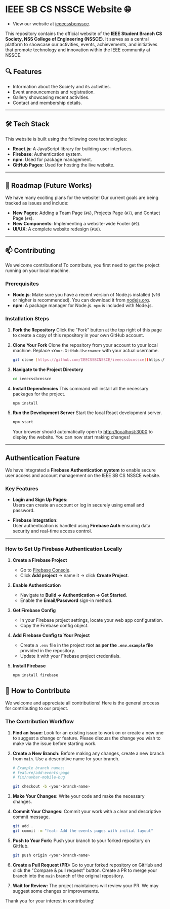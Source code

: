 # IEEE SB CS NSSCE Website 🌐

- View our website at [ieeecssbcnssce](https://ieecssbcnssce.github.io/ieeecssbcnnssce/).

This repository contains the official website of the **IEEE Student Branch CS Society, NSS College of Engineering (NSSCE)**. It serves as a central platform to showcase our activities, events, achievements, and initiatives that promote technology and innovation within the IEEE community at NSSCE.

## 🔍 Features

* Information about the Society and its activities.
* Event announcements and registration.
* Gallery showcasing recent activities.
* Contact and membership details.

---

## 🛠️ Tech Stack

This website is built using the following core technologies:

* **React.js**: A JavaScript library for building user interfaces.
* **Firebase**: Authentication system.
* **npm**: Used for package management.
* **GitHub Pages**: Used for hosting the live website.

---

## 🚀 Roadmap (Future Works)

We have many exciting plans for the website! Our current goals are being tracked as issues and include:

* **New Pages**: Adding a Team Page (`#6`), Projects Page (`#7`), and Contact Page (`#8`).
* **New Components**: Implementing a website-wide Footer (`#9`).
* **UI/UX**: A complete website redesign (`#10`).

---

## 📫 Contributing

We welcome contributions! To contribute, you first need to get the project running on your local machine.

### Prerequisites

* **Node.js**: Make sure you have a recent version of Node.js installed (v16 or higher is recommended). You can download it from [nodejs.org](https://nodejs.org/).
* **npm**: A package manager for Node.js. `npm` is included with Node.js.

### Installation Steps

1.  **Fork the Repository**
    Click the "Fork" button at the top right of this page to create a copy of this repository in your own GitHub account.

2.  **Clone Your Fork**
    Clone the repository from your account to your local machine. Replace `<Your-GitHub-Username>` with your actual username.

    ```bash
    git clone [https://github.com/IEECSSBCNSSCE/ieeecssbcnssce](https://github.com/IEECSSBCNSSCE/ieeecssbcnssce)
    ```

3.  **Navigate to the Project Directory**

    ```bash
    cd ieeecssbcnssce
    ```

4.  **Install Dependencies**
    This command will install all the necessary packages for the project.

    ```bash
    npm install
    ```

5.  **Run the Development Server**
    Start the local React development server.

    ```bash
    npm start
    ```

    Your browser should automatically open to [http://localhost:3000](http://localhost:3000) to display the website. You can now start making changes!

---

## Authentication Feature

We have integrated a **Firebase Authentication system** to enable secure user access and account management on the IEEE SB CS NSSCE website.

### Key Features

* **Login and Sign Up Pages:**  
  Users can create an account or log in securely using email and password.

* **Firebase Integration:**  
  User authentication is handled using **Firebase Auth** ensuring data security and real-time access control.

---

### How to Set Up Firebase Authentication Locally

1. **Create a Firebase Project**
   - Go to [Firebase Console](https://console.firebase.google.com/).
   - Click **Add project** → name it → click **Create Project**.

2. **Enable Authentication**
   - Navigate to **Build → Authentication → Get Started**.
   - Enable the **Email/Password** sign-in method.

3. **Get Firebase Config**
   - In your Firebase project settings, locate your web app configuration.
   - Copy the Firebase config object.

4. **Add Firebase Config to Your Project**
   - Create a `.env` file in the project root **as per the `.env.example` file** provided in the repository.
   - Update it with your Firebase project credentials.

5. **Install Firebase**
   ```bash
   npm install firebase
    ```
    
## 🤝 How to Contribute

We welcome and appreciate all contributions! Here is the general process for contributing to our project.

### The Contribution Workflow

1.  **Find an Issue:** Look for an existing issue to work on or create a new one to suggest a change or feature. Please discuss the change you wish to make via the issue before starting work.

2.  **Create a New Branch:** Before making any changes, create a new branch from `main`. Use a descriptive name for your branch.

    ```bash
    # Example branch names:
    # feature/add-events-page
    # fix/navbar-mobile-bug
    
    git checkout -b <your-branch-name>
    ```

3.  **Make Your Changes:** Write your code and make the necessary changes.

4.  **Commit Your Changes:** Commit your work with a clear and descriptive commit message.

    ```bash
    git add .
    git commit -m "feat: Add the events pages with initial layout"
    ```

5.  **Push to Your Fork:** Push your branch to your forked repository on GitHub.

    ```bash
    git push origin <your-branch-name>
    ```

6.  **Create a Pull Request (PR):** Go to your forked repository on GitHub and click the "Compare & pull request" button. Create a PR to merge your branch into the `main` branch of the original repository.

7.  **Wait for Review:** The project maintainers will review your PR. We may suggest some changes or improvements.


Thank you for your interest in contributing!
